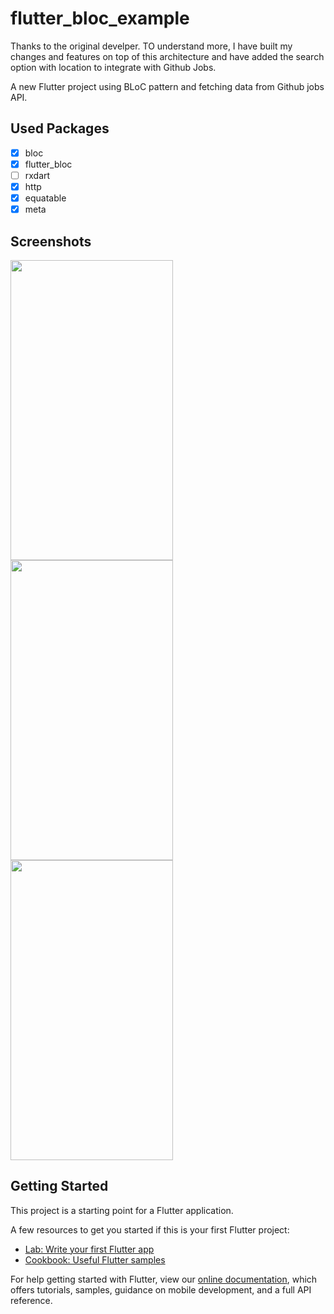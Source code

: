 # flutter_bloc_example

Thanks to the original develper.  TO understand more, I have built my changes and features on top of this architecture and have added the search option with location to integrate with Github Jobs. 


A new Flutter project using BLoC pattern and fetching data from Github jobs API.

## Used Packages

- [x] bloc
- [x] flutter_bloc
- [ ] rxdart
- [x] http
- [x] equatable
- [x] meta

## Screenshots

<img src="/screenshots/im1.png" width="260" height="480"> <img src="/screenshots/im2.png" width="260" height="480"> <img src="/screenshots/im3.png" width="260" height="480">

## Getting Started

This project is a starting point for a Flutter application.

A few resources to get you started if this is your first Flutter project:

- [Lab: Write your first Flutter app](https://flutter.io/docs/get-started/codelab)
- [Cookbook: Useful Flutter samples](https://flutter.io/docs/cookbook)

For help getting started with Flutter, view our 
[online documentation](https://flutter.io/docs), which offers tutorials, 
samples, guidance on mobile development, and a full API reference.
